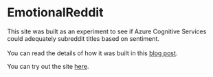 # EmotionalReddit
<p>This site was built as an experiment to see if Azure Cognitive Services could adequately subreddit titles based on sentiment. 
<br><br>
You can read the details of how it was built in this <a href="http://humbletoolsmith.com/2018/06/18/filtering-reddit-links-with-azure-cognitive-services-sentiment-analysis/">blog post</a>.


You can try out the site [here](http://emotionalreddit.azurewebsites.net/).
